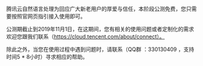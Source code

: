 腾讯云自然语言处理为回应广大新老用户的厚爱与信任，本阶段公测免费，您只需要按照官网页指引接入使用即可。

公测期截止到2019年11月1日，在这期间，您有相关的使用问题或者定制化的需求欢迎您跟我们联系（https://cloud.tencent.com/about/connect）。

除此之外，当您在使用过程中遇到问题时，请联系（QQ群 ：330130409 ，支持时间5 * 8小时）寻求相应的帮助。
